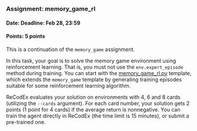 ### Assignment: memory_game_rl
#### Date: Deadline: Feb 28, 23:59
#### Points: 5 points

This is a continuation of the `memory_game` assignment.

In this task, your goal is to solve the memory game environment
using reinforcement learning. That is, you must not use the
`env.expert_episode` method during training. You can start with the
[memory_game_rl.py](https://github.com/ufal/npfl122/tree/past-2021/labs/13/memory_game_rl.py)
template, which extends the `memory_game` template by generating
training episodes suitable for some reinforcement learning algorithm.

ReCodEx evaluates your solution on environments with 4, 6 and 8 cards (utilizing
the `--cards` argument). For each card number, your solution gets 2 points
(1 point for 4 cards) if the average return is nonnegative. You can train the agent
directly in ReCodEx (the time limit is 15 minutes), or submit a pre-trained one.
